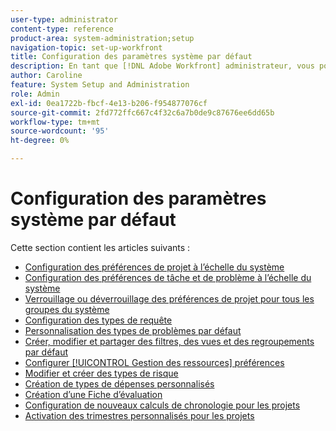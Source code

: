 ```yaml
---
user-type: administrator
content-type: reference
product-area: system-administration;setup
navigation-topic: set-up-workfront
title: Configuration des paramètres système par défaut
description: En tant que [!DNL Adobe Workfront] administrateur, vous pouvez configurer les paramètres par défaut du système, tels que les préférences de tous les projets que vos utilisateurs créent.
author: Caroline
feature: System Setup and Administration
role: Admin
exl-id: 0ea1722b-fbcf-4e13-b206-f954877076cf
source-git-commit: 2fd772ffc667c4f32c6a7b0de9c87676ee6dd65b
workflow-type: tm+mt
source-wordcount: '95'
ht-degree: 0%

---
```


# Configuration des paramètres système par défaut

Cette section contient les articles suivants :

* [Configuration des préférences de projet à l’échelle du système](../../../administration-and-setup/set-up-workfront/configure-system-defaults/set-project-preferences.md)
* [Configuration des préférences de tâche et de problème à l’échelle du système](../../../administration-and-setup/set-up-workfront/configure-system-defaults/set-task-issue-preferences.md)
* [Verrouillage ou déverrouillage des préférences de projet pour tous les groupes du système](../../../administration-and-setup/set-up-workfront/configure-system-defaults/lock-or-unlock-project-preferences-for-groups-system.md)
* [Configuration des types de requête](../../../administration-and-setup/set-up-workfront/configure-system-defaults/configure-request-types.md)
* [Personnalisation des types de problèmes par défaut](../../../administration-and-setup/set-up-workfront/configure-system-defaults/customize-default-issue-types.md)
* [Créer, modifier et partager des filtres, des vues et des regroupements par défaut](../../../administration-and-setup/set-up-workfront/configure-system-defaults/create-and-share-default-fvgs.md)
* [Configurer [!UICONTROL Gestion des ressources] préférences](../../../administration-and-setup/set-up-workfront/configure-system-defaults/configure-resource-mgmt-preferences.md)
* [Modifier et créer des types de risque](../../../administration-and-setup/set-up-workfront/configure-system-defaults/edit-create-risk-types.md)
* [Création de types de dépenses personnalisés](../../../administration-and-setup/set-up-workfront/configure-system-defaults/create-custom-expense-types.md)
* [Création d’une Fiche d’évaluation](../../../administration-and-setup/set-up-workfront/configure-system-defaults/create-scorecard.md)
* [Configuration de nouveaux calculs de chronologie pour les projets](../../../administration-and-setup/set-up-workfront/configure-system-defaults/configure-timeline-recalculations-projects.md)
* [Activation des trimestres personnalisés pour les projets](../../../administration-and-setup/set-up-workfront/configure-system-defaults/enable-custom-quarters-projects.md)
